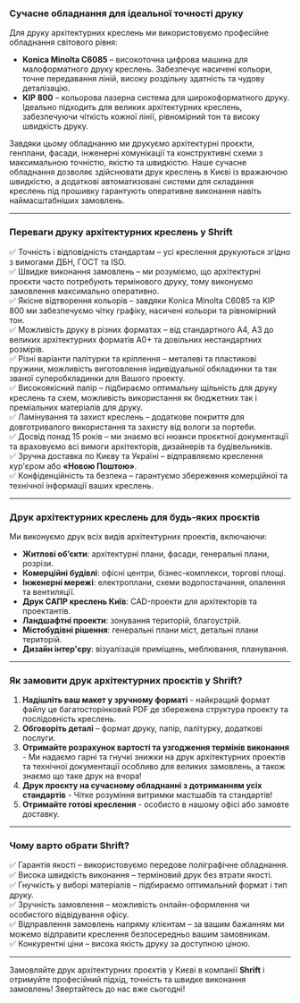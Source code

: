 ### Сучасне обладнання для ідеальної точності друку  

Для друку архітектурних креслень ми використовуємо професійне обладнання світового рівня:  

- **Konica Minolta C6085** – високоточна цифрова машина для малоформатного друку креслень. Забезпечує насичені кольори, точне передавання ліній, високу роздільну здатність та чудову деталізацію.  
- **KIP 800** – кольорова лазерна система для широкоформатного друку. Ідеально підходить для великих архітектурних креслень, забезпечуючи чіткість кожної лінії, рівномірний тон та високу швидкість друку.  

Завдяки цьому обладнанню ми друкуємо архітектурні проєкти, генплани, фасади, інженерні комунікації та конструктивні схеми з максимальною точністю, якістю та швидкістю. Наше сучасне обладнання дозволяє здійснювати друк креслень в Києві із вражаючою швидкістю, а додаткові автоматизовані системи для складання креслень під прошивку гарантують оперативне виконання навіть наймасштабніших замовлень.  

---

### Переваги друку архітектурних креслень у Shrift  

✅ Точність і відповідність стандартам – усі креслення друкуються згідно з вимогами ДБН, ГОСТ та ISO.  
✅ Швидке виконання замовлень – ми розуміємо, що архітектурні проєкти часто потребують термінового друку, тому виконуємо замовлення максимально оперативно.  
✅ Якісне відтворення кольорів – завдяки Konica Minolta C6085 та KIP 800 ми забезпечуємо чітку графіку, насичені кольори та рівномірний тон.  
✅ Можливість друку в різних форматах – від стандартного A4, A3 до великих архітектурних форматів A0+ та довільних нестандартних розмірів.  
✅ Різні варіанти палітурки та кріплення – металеві та пластикові пружини, можливість виготовлення індивідуальної обкладинки та так званої суперобкладинки для Вашого проекту.   
✅ Високоякісний папір – підбираємо оптимальну щільність для друку креслень та схем, можливість використання як бюджетних так і преміальних матеріалів для друку.  
✅ Ламінування та захист креслень – додаткове покриття для довготривалого використання та захисту від вологи за портеби.  
✅ Досвід понад 15 років – ми знаємо всі нюанси проєктної документації та враховуємо всі вимоги архітекторів, дизайнерів та будівельників.  
✅ Зручна доставка по Києву та Україні – відправляємо креслення кур'єром або **«Новою Поштою»**.  
✅ Конфіденційність та безпека – гарантуємо збереження комерційної та технічної інформації ваших креслень.  

---

### Друк архітектурних креслень для будь-яких проєктів  

Ми виконуємо друк всіх видів архітектурних проектів, включаючи:  
- **Житлові об’єкти**: архітектурні плани, фасади, генеральні плани, розрізи.  
- **Комерційні будівлі**: офісні центри, бізнес-комплекси, торгові площі.  
- **Інженерні мережі**: електроплани, схеми водопостачання, опалення та вентиляції.  
- **Друк САПР креслень Київ**: CAD-проекти для архітекторів та проектантів.  
- **Ландшафтні проекти**: зонування територій, благоустрій.  
- **Містобудівні рішення**: генеральні плани міст, детальні плани територій.  
- **Дизайн інтер'єру**: візуалізація приміщень, меблювання, планування. 

---

### Як замовити друк архітектурних проєктів у Shrift?  

1. **Надішліть ваш макет у зручному форматі** - найкращий формат файлу це багатосторінковий PDF де збережена структура проекту та послідовність креслень.
2. **Обговоріть деталі** – формат друку, папір, палітурку, додаткові послуги.  
3. **Отримайте розрахунок вартості та узгодження термінів виконання**  - Ми надаємо гарні та гнучкі знижки на друк архітектурних проектів та технічної документації особливо для великих замовлень, а також знаємо що таке друк на вчора! 
4. **Друк проєкту на сучасному обладнанні з дотриманням усіх стандартів**  - Чітке розуміння витримки мастшабів та стандартів!
5. **Отримайте готові креслення** - особисто в нашому офісі або замовте доставку.  

---

### Чому варто обрати Shrift?  

✅ Гарантія якості – використовуємо передове поліграфічне обладнання.  
✅ Висока швидкість виконання – терміновий друк без втрати якості.  
✅ Гнучкість у виборі матеріалів – підбираємо оптимальний формат і тип друку.  
✅ Зручність замовлення – можливість онлайн-оформлення чи особистого відвідування офісу.  
✅ Відправлення замовлень напряму клієнтам – за вашим бажанням ми можемо відправити креслення безпосередньо вашим замовникам.  
✅ Конкурентні ціни – висока якість друку за доступною ціною.  

---

Замовляйте друк архітектурних проєктів у Києві в компанії **Shrift** і отримуйте професійний підхід, точність та швидке виконання замовлень! Звертайтесь до нас вже сьогодні! 